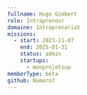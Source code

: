 ```yaml
---
fullname: Hugo Gimbert
role: Intrapreneur
domaine: Intraprenariat
missions:
  - start: 2023-11-07
    end: 2025-01-31
    status: admin
    startups:
      - monprojetsup
memberType: beta
github: Numero7
---
```


